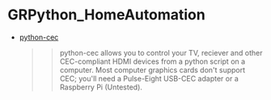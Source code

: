 # GRPython_HomeAutomation


- [python-cec](https://github.com/trainman419/python-cec)

  >> python-cec allows you to control your TV, reciever and other CEC-compliant HDMI devices from a python script on a computer. Most computer graphics cards don't support CEC; you'll need a Pulse-Eight USB-CEC adapter or a Raspberry Pi (Untested).